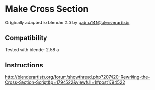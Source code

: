 # Make Cross Section

Originally adapted to blender 2.5 by [patmo141@blenderartists](http://blenderartists.org/forum/member.php?78891-patmo141)

## Compatibility

Tested with blender 2.58 a

## Instructions

<http://blenderartists.org/forum/showthread.php?207420-Rewriting-the-Cross-Section-Script&p=1794522&viewfull=1#post1794522>